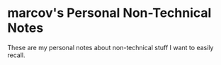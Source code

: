 # marcov's Personal Non-Technical Notes

These are my personal notes about non-technical stuff I want to easily recall.

